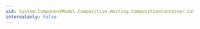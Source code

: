 ```yaml
---
uid: System.ComponentModel.Composition.Hosting.CompositionContainer.Catalog
internalonly: False
---
```

